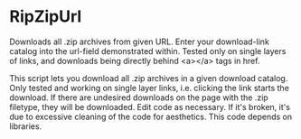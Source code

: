 # RipZipUrl
Downloads all .zip archives from given URL. Enter your download-link catalog into the url-field demonstrated within. Tested only on single layers of links, and downloads being directly behind &lt;a>&lt;/a> tags in href.

This script lets you download all .zip archives in a given download catalog.
Only tested and working on single layer links, i.e. clicking the link starts the download.
If there are undesired downloads on the page with the .zip filetype, they will be downloaded. Edit code as necessary.
If it's broken, it's due to excessive cleaning of the code for aesthetics.
This code depends on libraries.
